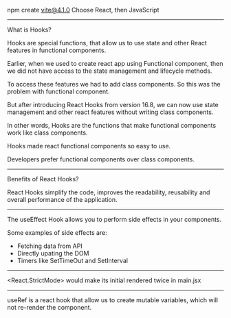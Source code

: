 npm create vite@4.1.0
Choose React, then JavaScript

---

What is Hooks?

Hooks are special functions, that allow us to use state and other React features in functional components.

Earlier, when we used to create react app using Functional component, then we did not have access to the state management and lifecycle methods.

To access these features we had to add class components. So this was the problem with functional component.

But after introducing React Hooks from version 16.8, we can now use state management and other react features without writing class components.

In other words, Hooks are the functions that make functional components work like class components.

Hooks made react functional components so easy to use.

Developers prefer functional components over class components.

---

Benefits of React Hooks?

React Hooks simplify the code, improves the readability, reusability and overall performance of the application.

---

The useEffect Hook allows you to perform side effects in your components.

Some examples of side effects are:

- Fetching data from API
- Directly upating the DOM
- Timers like SetTimeOut and SetInterval

---

<React.StrictMode> would make its initial rendered twice in main.jsx

---

useRef is a react hook that allow us to create mutable variables, which will not re-render the component.
